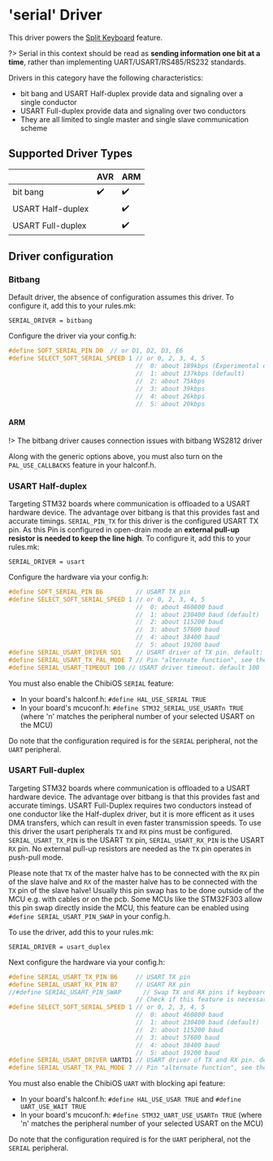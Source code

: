 # 'serial' Driver
This driver powers the [Split Keyboard](feature_split_keyboard.md) feature.

?> Serial in this context should be read as **sending information one bit at a time**, rather than implementing UART/USART/RS485/RS232 standards.

Drivers in this category have the following characteristics:
* bit bang and USART Half-duplex provide data and signaling over a single conductor
* USART Full-duplex provide data and signaling over two conductors
* They are all limited to single master and single slave communication scheme

## Supported Driver Types

|                   | AVR                | ARM                |
| ----------------- | ------------------ | ------------------ |
| bit bang          | :heavy_check_mark: | :heavy_check_mark: |
| USART Half-duplex |                    | :heavy_check_mark: |
| USART Full-duplex |                    | :heavy_check_mark: |

## Driver configuration

### Bitbang
Default driver, the absence of configuration assumes this driver. To configure it, add this to your rules.mk:

```make
SERIAL_DRIVER = bitbang
```

Configure the driver via your config.h:
```c
#define SOFT_SERIAL_PIN D0  // or D1, D2, D3, E6
#define SELECT_SOFT_SERIAL_SPEED 1 // or 0, 2, 3, 4, 5
                                   //  0: about 189kbps (Experimental only)
                                   //  1: about 137kbps (default)
                                   //  2: about 75kbps
                                   //  3: about 39kbps
                                   //  4: about 26kbps
                                   //  5: about 20kbps
```

#### ARM

!> The bitbang driver causes connection issues with bitbang WS2812 driver

Along with the generic options above, you must also turn on the `PAL_USE_CALLBACKS` feature in your halconf.h.

### USART Half-duplex
Targeting STM32 boards where communication is offloaded to a USART hardware device. The advantage over bitbang is that this provides fast and accurate timings. `SERIAL_PIN_TX` for this driver is the configured USART TX pin. As this Pin is configured in open-drain mode an **external pull-up resistor is needed to keep the line high**. To configure it, add this to your rules.mk:

```make
SERIAL_DRIVER = usart
```

Configure the hardware via your config.h:
```c
#define SOFT_SERIAL_PIN B6         // USART TX pin
#define SELECT_SOFT_SERIAL_SPEED 1 // or 0, 2, 3, 4, 5
                                   //  0: about 460800 baud
                                   //  1: about 230400 baud (default)
                                   //  2: about 115200 baud
                                   //  3: about 57600 baud
                                   //  4: about 38400 baud
                                   //  5: about 19200 baud
#define SERIAL_USART_DRIVER SD1    // USART driver of TX pin. default: SD1
#define SERIAL_USART_TX_PAL_MODE 7 // Pin "alternate function", see the respective datasheet for the appropriate values for your MCU. default: 7
#define SERIAL_USART_TIMEOUT 100 // USART driver timeout. default 100
```

You must also enable the ChibiOS `SERIAL` feature:
* In your board's halconf.h: `#define HAL_USE_SERIAL TRUE`
* In your board's mcuconf.h: `#define STM32_SERIAL_USE_USARTn TRUE` (where 'n' matches the peripheral number of your selected USART on the MCU)

Do note that the configuration required is for the `SERIAL` peripheral, not the `UART` peripheral.

### USART Full-duplex
Targeting STM32 boards where communication is offloaded to a USART hardware device. The advantage over bitbang is that this provides fast and accurate timings. USART Full-Duplex requires two conductors instead of one conductor like the Half-duplex driver, but it is more efficent as it uses DMA transfers, which can result in even faster transmission speeds. To use this driver the usart peripherals `TX` and `RX` pins must be configured. `SERIAL_USART_TX_PIN` is the USART `TX` pin, `SERIAL_USART_RX_PIN` is the USART `RX` pin. No external pull-up resistors are needed as the `TX` pin operates in push-pull mode. 

Please note that `TX` of the master halve has to be connected with the `RX` pin of the slave halve and `RX` of the master halve has to be connected with the `TX` pin of the slave halve! Usually this pin swap has to be done outside of the MCU e.g. with cables or on the pcb. Some MCUs like the STM32F303 allow this pin swap directly inside the MCU, this feature can be enabled using `#define SERIAL_USART_PIN_SWAP` in your config.h.

To use the driver, add this to your rules.mk:

```make
SERIAL_DRIVER = usart_duplex
```

Next configure the hardware via your config.h:

```c
#define SERIAL_USART_TX_PIN B6     // USART TX pin
#define SERIAL_USART_RX_PIN B7     // USART RX pin
//#define SERIAL_USART_PIN_SWAP      // Swap TX and RX pins if keyboard is master halve.
                                   // Check if this feature is necessary with your keyboard design and available on the mcu.
#define SELECT_SOFT_SERIAL_SPEED 1 // or 0, 2, 3, 4, 5
                                   //  0: about 460800 baud
                                   //  1: about 230400 baud (default)
                                   //  2: about 115200 baud
                                   //  3: about 57600 baud
                                   //  4: about 38400 baud
                                   //  5: about 19200 baud
#define SERIAL_USART_DRIVER UARTD1 // USART driver of TX and RX pin. default: UARTD1
#define SERIAL_USART_TX_PAL_MODE 7 // Pin "alternate function", see the respective datasheet for the appropriate values for your MCU. default: 7
```

You must also enable the ChibiOS `UART` with blocking api feature:
* In your board's halconf.h: `#define HAL_USE_USAR TRUE` and `#define UART_USE_WAIT TRUE`
* In your board's mcuconf.h: `#define STM32_UART_USE_USARTn TRUE` (where 'n' matches the peripheral number of your selected USART on the MCU)

Do note that the configuration required is for the `UART` peripheral, not the `SERIAL` peripheral.

